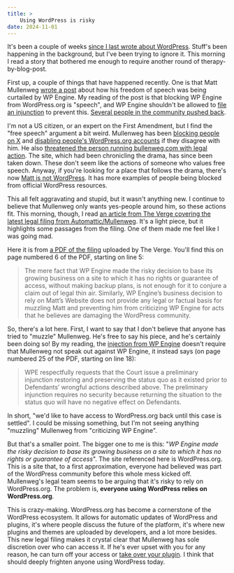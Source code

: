 ```yaml
---
title: >
    Using WordPress is risky
date: 2024-11-01
---
```


It's been a couple of weeks [since I last wrote about WordPress](https://anderegg.ca/2024/10/18/wordpress-drama-leadership-and-the-web). Stuff's been happening in the background, but I've been trying to ignore it. This morning I read a story that bothered me enough to require another round of therapy-by-blog-post.

First up, a couple of things that have happened recently. One is that Matt Mullenweg [wrote a post](https://ma.tt/2024/10/first-amendment/) about how his freedom of speech was being curtailed by WP Engine. My reading of the post is that blocking WP Engine from WordPress.org is "speech", and WP Engine shouldn't be allowed to [file an injunction](https://www.theverge.com/2024/10/18/24273448/wp-engine-injunction-matt-mullenweg-wordpress-resources) to prevent this. [Several people in the community pushed back](https://www.searchenginejournal.com/mullenweg-criticized-for-1st-amendment-claims/530493/).

I'm not a US citizen, or an expert on the First Amendment, but I find the "free speech" argument a bit weird. Mullenweg has been [blocking people on X](https://x.com/RianRietveld/status/1847111880424161463) and [disabling people's WordPress.org accounts](https://scottodon.com/@skc/113324968543225922) if they disagree with him. He also [threatened the person running bullenweg.com with legal action](https://mastodon.social/@mvsde/113373682248521134). The site, which had been chronicling the drama, has since been taken down. These don't seem like the actions of someone who values free speech. Anyway, if you're looking for a place that follows the drama, there's now [Matt is not WordPress](https://mattisnotwp.com/). It has more examples of people being blocked from official WordPress resources.

This all felt aggravating and stupid, but it wasn't anything new. I continue to believe that Mullenweg only wants yes-people around him, so these actions fit. This morning, though, I read [an article from The Verge covering the latest legal filing from Automattic/Mullenweg](https://www.theverge.com/2024/10/31/24284537/wordpress-court-dismiss-wp-engine-lawsuit). It's a light piece, but it highlights some passages from the filing. One of them made me feel like I was going mad.

Here it is from [a PDF of the filing](https://s3.documentcloud.org/documents/25260732/automattic-motion-to-dismiss.pdf) uploaded by The Verge. You'll find this on page numbered 6 of the PDF, starting on line 5:

> The mere fact that WP Engine made the risky decision to base its growing business on a site to which it has no rights or guarantee of access, without making backup plans, is not enough for it to conjure a claim out of legal thin air. Similarly, WP Engine’s business decision to rely on Matt’s Website does not provide any legal or factual basis for muzzling Matt and preventing him from criticizing WP Engine for acts that he believes are damaging the WordPress community.

So, there's a lot here. First, I want to say that I don't believe that anyone has tried to "muzzle" Mullenweg. He's free to say his piece, and he's certainly been doing so! By my reading, the [injection from WP Engine](https://s3.documentcloud.org/documents/25237665/wp-engine-injunction.pdf) doesn't require that Mullenweg not speak out against WP Engine, it instead says (on page numbered 25 of the PDF, starting on line 18):

> WPE respectfully requests that the Court issue a preliminary injunction restoring and preserving the status quo as it existed prior to Defendants’ wrongful actions described above. The preliminary injunction requires no security because returning the situation to the status quo will have no negative effect on Defendants.

In short, "we'd like to have access to WordPress.org back until this case is settled". I could be missing something, but I'm not seeing anything "muzzling" Mullenweg from "criticizing WP Engine".

But that's a smaller point. The bigger one to me is this: "*WP Engine made the risky decision to base its growing business on a site to which it has no rights or guarantee of access*". The site referenced here is WordPress.org. This is a site that, to a first approximation, everyone had believed was part of the WordPress community before this whole mess kicked off. Mullenweg's legal team seems to be arguing that it's risky to rely on WordPress.org. The problem is, **everyone using WordPress relies on WordPress.org**.

This is crazy-making. WordPress.org has become a cornerstone of the WordPress ecosystem. It allows for automatic updates of WordPress and plugins, it's where people discuss the future of the platform, it's where new plugins and themes are uploaded by developers, and a lot more besides. This new legal filing makes it crystal clear that Mullenweg has sole discretion over who can access it. If he's ever upset with you for any reason, he can turn off your access or [take over your plugin](https://anderegg.ca/2024/10/13/acf-has-been-hijacked). I think that should deeply frighten anyone using WordPress today.